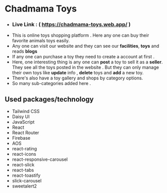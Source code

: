 ﻿# Chadmama Toys 
* ### Live Link : ( https://chadmama-toys.web.app/  )
* This is online toys shopping platform . Here any one can buy their favorite animals toys easily.
* Any one can visit our website and they can see our **facilities**, **toys** and reads **blogs**
* If any one can purchase a toy they need to create a account at first . 
* Here, one interesting thing is any one can **post** a toy to sell it as a **seller**. They see all the toys posted in the website . But they can only manage their own toys like **update** info , **delete** toys and **add** a new toy.
* There's also have a toy gallery and shops by category options.
* So many sub-categories added here .
## Used packages/technology
* Tailwind CSS
* Daisy UI
* JavaScript
* React
* React Router
* Firebase
* AOS
* react-rating
* react-icons
* react-responsive-carousel
* react-slick
* react-tabs
* react-toastify
* slick-carousel
* sweetalert2
